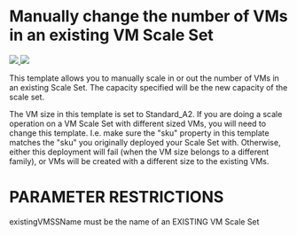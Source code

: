 # Manually change the number of VMs in an existing VM Scale Set

<a href="https://portal.azure.com/#create/Microsoft.Template/uri/https%3A%2F%2Fraw.githubusercontent.com%2FAzure%2Fazure-quickstart-templates%2Fmaster%2F201-vmss-scale-existing%2Fazuredeploy.json" target="_blank">
    <img src="http://azuredeploy.net/deploybutton.png"/>
</a>
<a href="http://armviz.io/#/?load=https%3A%2F%2Fraw.githubusercontent.com%2FAzure%2Fazure-quickstart-templates%2Fmaster%2F201-vmss-scale-existing%2Fazuredeploy.json" target="_blank">
    <img src="http://armviz.io/visualizebutton.png"/>
</a>

This template allows you to manually scale in or out the number of VMs in an existing Scale Set. The capacity specified will be the new capacity of the scale set. 

The VM size in this template is set to Standard_A2. If you are doing a scale operation on a VM Scale Set with different sized VMs, you will need to change this template. I.e. make sure the "sku" property in this template matches the "sku" you originally deployed your Scale Set with. Otherwise, either this deployment will fail (when the VM size belongs to a different family), or VMs will be created with a different size to the existing VMs.

PARAMETER RESTRICTIONS
======================

existingVMSSName must be the name of an EXISTING VM Scale Set